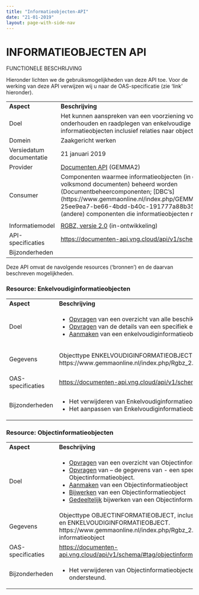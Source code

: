 ```yaml
---
title: "Informatieobjecten-API"
date: "21-01-2019"
layout: page-with-side-nav
---
```


# INFORMATIEOBJECTEN API

FUNCTIONELE BESCHRIJVING

Hieronder lichten we de gebruiksmogelijkheden van deze API toe. Voor de werking van deze API
verwijzen wij u naar de OAS-specificatie (zie ‘link’ hieronder).

<table>
<tbody>
<tr class="odd">
<td><strong>Aspect</strong></td>
<td><strong>Beschrijving</strong></td>
</tr>
<tr class="even">
<td>Doel</td>
<td>Het kunnen aanspreken van een voorziening voor het onderhouden en raadplegen van enkelvoudige informatieobjecten inclusief relaties naar objecten.</td>
</tr>
<tr class="odd">
<td>Domein</td>
<td>Zaakgericht werken</td>
</tr>
<tr class="even">
<td>Versiedatum documentatie</td>
<td>21 januari 2019</td>
</tr>
<tr class="odd">
<td>Provider</td>
<td><a href="https://www.gemmaonline.nl/index.php/GEMMA2/0.9/id-0e99ec6c-283a-4ec9-8efa-e11468e6b878"><span class="underline">Documenten API</span></a> (GEMMA2)</td>
</tr>
<tr class="even">
<td>Consumer</td>
<td>Componenten waarmee informatieobjecten (in de volksmond documenten) beheerd worden (Documentbeheercomponenten; [DBC’s](https://www.gemmaonline.nl/index.php/GEMMA2/0.9/id-25ee9ea7-be66-4bdd-b40c-191777a88b35)) en (andere) componenten die informatieobjecten raadplegen.</td>
</tr>
<tr class="odd">
<td></td>
<td></td>
</tr>
<tr class="even">
<td>Informatiemodel</td>
<td><a href="https://www.gemmaonline.nl/index.php/RGBZ_2.0_in_ontwikkeling"><span class="underline">RGBZ, versie 2.0</span></a> (in-ontwikkeling)</td>
</tr>
<tr class="odd">
<td>API-specificaties</td>
<td><a href="https://documenten-api.vng.cloud/api/v1/schema/"><span class="underline">https://documenten-api.vng.cloud/api/v1/schema/</span></a></td>
</tr>
<tr class="even">
<td>Bijzonderheden</td>
<td></td>
</tr>
</tbody>
</table>

Deze API omvat de navolgende resources (‘bronnen’) en de daarvan beschreven mogelijkheden.

### Resource: Enkelvoudiginformatieobjecten

<table>
<tbody>
<tr class="odd">
<td><strong>Aspect</strong></td>
<td><strong>Beschrijving</strong></td>
</tr>
<tr class="even">
<td>Doel</td>
<td><ul>
<li><a href="https://documenten-api.vng.cloud/api/v1/schema/#operation/enkelvoudiginformatieobject_list">Opvragen</a> van een overzicht van alle beschikbare enkelvoudiginformatieobjecten.</li>
<li><a href="https://documenten-api.vng.cloud/api/v1/schema/#operation/enkelvoudiginformatieobject_read">Opvragen</a> van de details van een specifiek enkelvoudiginformatieobject.</li>
<li><a href="https://documenten-api.vng.cloud/api/v1/schema/#operation/enkelvoudiginformatieobject_create">Aanmaken</a> van een enkelvoudiginformatieobject.</li>
</ul></td>
</tr>
<tr class="odd">
<td>Gegevens</td>
<td><p>Objecttype ENKELVOUDIGINFORMATIEOBJECT.<br/>https://www.gemmaonline.nl/index.php/Rgbz_2.0/doc/objecttype/enkelvoudig_informatieobject</p></td>
</tr>
<tr class="even">
<td>OAS-specificaties</td>
<td><a href="https://documenten-api.vng.cloud/api/v1/schema/#tag/enkelvoudiginformatieobjecten">https://documenten-api.vng.cloud/api/v1/schema/#tag/enkelvoudiginformatieobjecten</a></td>
</tr>
<tr class="odd">
<td>Bijzonderheden</td>
<td><ul>
<li>Het verwijderen van Enkelvoudiginformatieobjecten wordt nog niet ondersteund.</li>
<li>Het aanpassen van Enkelvoudiginformatieobjecten wordt nog niet ondersteund.</li>
</ul></td>
</tr>
</tbody>
</table>

### Resource: Objectinformatieobjecten

<table>
<tbody>
<tr class="odd">
<td><strong>Aspect</strong></td>
<td><strong>Beschrijving</strong></td>
</tr>
<tr class="even">
<td>Doel</td>
<td><ul>
<li><a href="https://documenten-api.vng.cloud/api/v1/schema/#operation/objectinformatieobject_list">Opvragen</a> van een overzicht van Objectinformatieobjecten.</li>
<li><a href="https://documenten-api.vng.cloud/api/v1/schema/#operation/objectinformatieobject_read">Opvragen</a> van – de gegevens van - een specifiek Objectinformatieobject.</li>
<li><a href="https://documenten-api.vng.cloud/api/v1/schema/#operation/objectinformatieobject_create">Aanmaken</a> van een Objectinformatieobject</li>
<li><a href="https://documenten-api.vng.cloud/api/v1/schema/#operation/objectinformatieobject_update">Bijwerken</a> van een Objectinformatieobject</li>
<li><a href="https://documenten-api.vng.cloud/api/v1/schema/#operation/objectinformatieobject_partial_update">Gedeeltelijk</a> bijwerken van een Objectinformatieobject</li>
</ul></td>
</tr>
<tr class="odd">
<td>Gegevens</td>
<td>Objecttype OBJECTINFORMATIEOBJECT, inclusief relatie naar OBJECT en ENKELVOUDIGINFORMATIEOBJECT.<br/>
https://www.gemmaonline.nl/index.php/Rgbz_2.0/doc/relatieklasse/zaak-informatieobject</td>
</tr>
<tr class="even">
<td>OAS-specificaties</td>
<td><a href="https://documenten-api.vng.cloud/api/v1/schema/#tag/objectinformatieobjecten">https://documenten-api.vng.cloud/api/v1/schema/#tag/objectinformatieobjecten</a></td>
</tr>
<tr class="odd">
<td>Bijzonderheden</td>
<td>
<ul>
<li>Het verwijderen van Objectinformatieobjecten wordt nog niet ondersteund.</li>
</ul>
</td>
</tr>
</tbody>
</table>
